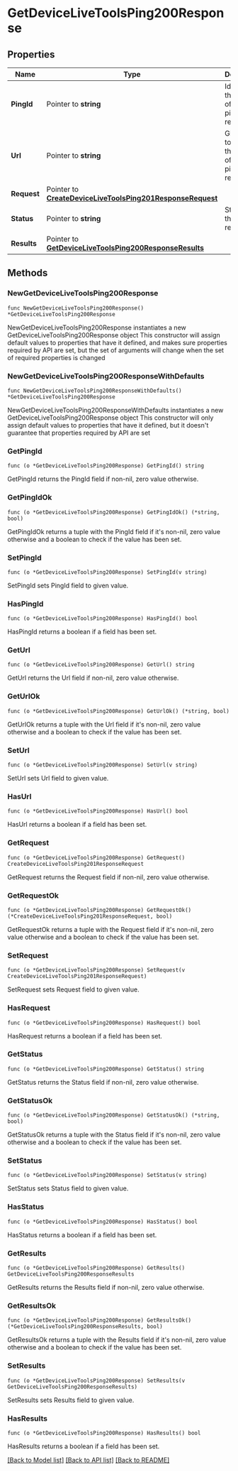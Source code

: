 # GetDeviceLiveToolsPing200Response

## Properties

Name | Type | Description | Notes
------------ | ------------- | ------------- | -------------
**PingId** | Pointer to **string** | Id to check the status of your ping request. | [optional] 
**Url** | Pointer to **string** | GET this url to check the status of your ping request. | [optional] 
**Request** | Pointer to [**CreateDeviceLiveToolsPing201ResponseRequest**](CreateDeviceLiveToolsPing201ResponseRequest.md) |  | [optional] 
**Status** | Pointer to **string** | Status of the ping request. | [optional] 
**Results** | Pointer to [**GetDeviceLiveToolsPing200ResponseResults**](GetDeviceLiveToolsPing200ResponseResults.md) |  | [optional] 

## Methods

### NewGetDeviceLiveToolsPing200Response

`func NewGetDeviceLiveToolsPing200Response() *GetDeviceLiveToolsPing200Response`

NewGetDeviceLiveToolsPing200Response instantiates a new GetDeviceLiveToolsPing200Response object
This constructor will assign default values to properties that have it defined,
and makes sure properties required by API are set, but the set of arguments
will change when the set of required properties is changed

### NewGetDeviceLiveToolsPing200ResponseWithDefaults

`func NewGetDeviceLiveToolsPing200ResponseWithDefaults() *GetDeviceLiveToolsPing200Response`

NewGetDeviceLiveToolsPing200ResponseWithDefaults instantiates a new GetDeviceLiveToolsPing200Response object
This constructor will only assign default values to properties that have it defined,
but it doesn't guarantee that properties required by API are set

### GetPingId

`func (o *GetDeviceLiveToolsPing200Response) GetPingId() string`

GetPingId returns the PingId field if non-nil, zero value otherwise.

### GetPingIdOk

`func (o *GetDeviceLiveToolsPing200Response) GetPingIdOk() (*string, bool)`

GetPingIdOk returns a tuple with the PingId field if it's non-nil, zero value otherwise
and a boolean to check if the value has been set.

### SetPingId

`func (o *GetDeviceLiveToolsPing200Response) SetPingId(v string)`

SetPingId sets PingId field to given value.

### HasPingId

`func (o *GetDeviceLiveToolsPing200Response) HasPingId() bool`

HasPingId returns a boolean if a field has been set.

### GetUrl

`func (o *GetDeviceLiveToolsPing200Response) GetUrl() string`

GetUrl returns the Url field if non-nil, zero value otherwise.

### GetUrlOk

`func (o *GetDeviceLiveToolsPing200Response) GetUrlOk() (*string, bool)`

GetUrlOk returns a tuple with the Url field if it's non-nil, zero value otherwise
and a boolean to check if the value has been set.

### SetUrl

`func (o *GetDeviceLiveToolsPing200Response) SetUrl(v string)`

SetUrl sets Url field to given value.

### HasUrl

`func (o *GetDeviceLiveToolsPing200Response) HasUrl() bool`

HasUrl returns a boolean if a field has been set.

### GetRequest

`func (o *GetDeviceLiveToolsPing200Response) GetRequest() CreateDeviceLiveToolsPing201ResponseRequest`

GetRequest returns the Request field if non-nil, zero value otherwise.

### GetRequestOk

`func (o *GetDeviceLiveToolsPing200Response) GetRequestOk() (*CreateDeviceLiveToolsPing201ResponseRequest, bool)`

GetRequestOk returns a tuple with the Request field if it's non-nil, zero value otherwise
and a boolean to check if the value has been set.

### SetRequest

`func (o *GetDeviceLiveToolsPing200Response) SetRequest(v CreateDeviceLiveToolsPing201ResponseRequest)`

SetRequest sets Request field to given value.

### HasRequest

`func (o *GetDeviceLiveToolsPing200Response) HasRequest() bool`

HasRequest returns a boolean if a field has been set.

### GetStatus

`func (o *GetDeviceLiveToolsPing200Response) GetStatus() string`

GetStatus returns the Status field if non-nil, zero value otherwise.

### GetStatusOk

`func (o *GetDeviceLiveToolsPing200Response) GetStatusOk() (*string, bool)`

GetStatusOk returns a tuple with the Status field if it's non-nil, zero value otherwise
and a boolean to check if the value has been set.

### SetStatus

`func (o *GetDeviceLiveToolsPing200Response) SetStatus(v string)`

SetStatus sets Status field to given value.

### HasStatus

`func (o *GetDeviceLiveToolsPing200Response) HasStatus() bool`

HasStatus returns a boolean if a field has been set.

### GetResults

`func (o *GetDeviceLiveToolsPing200Response) GetResults() GetDeviceLiveToolsPing200ResponseResults`

GetResults returns the Results field if non-nil, zero value otherwise.

### GetResultsOk

`func (o *GetDeviceLiveToolsPing200Response) GetResultsOk() (*GetDeviceLiveToolsPing200ResponseResults, bool)`

GetResultsOk returns a tuple with the Results field if it's non-nil, zero value otherwise
and a boolean to check if the value has been set.

### SetResults

`func (o *GetDeviceLiveToolsPing200Response) SetResults(v GetDeviceLiveToolsPing200ResponseResults)`

SetResults sets Results field to given value.

### HasResults

`func (o *GetDeviceLiveToolsPing200Response) HasResults() bool`

HasResults returns a boolean if a field has been set.


[[Back to Model list]](../README.md#documentation-for-models) [[Back to API list]](../README.md#documentation-for-api-endpoints) [[Back to README]](../README.md)


